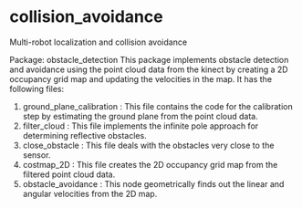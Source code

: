 # collision_avoidance
Multi-robot localization and collision avoidance

Package: obstacle_detection
This package implements obstacle detection and avoidance using the point cloud data from the kinect by creating a 2D occupancy grid map and updating the velocities in the map.
It has the following files:
1. ground_plane_calibration : This file contains the code for the calibration step by estimating the ground plane from the point cloud data.
2. filter_cloud : This file implements the infinite pole approach for determining reflective obstacles.
3. close_obstacle : This file deals with the obstacles very close to the sensor.
4. costmap_2D : This file creates the 2D occupancy grid map from the filtered point cloud data.
5. obstacle_avoidance : This node geometrically finds out the linear and angular velocities from the 2D map.
